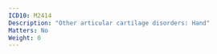 ```yaml
---
ICD10: M2414
Description: "Other articular cartilage disorders: Hand"
Matters: No
Weight: 0
---
```

